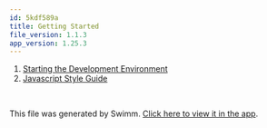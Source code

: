 ```yaml
---
id: 5kdf589a
title: Getting Started
file_version: 1.1.3
app_version: 1.25.3
---
```


<!-- Steps - Do not remove this comment -->
1. [Starting the Development Environment](starting-the-development-environment.10acpzln.sw.md)
2. [Javascript Style Guide](javascript-style-guide.0rloyz4p.sw.md)


<br/>

This file was generated by Swimm. [Click here to view it in the app](https://app.swimm.io/repos/Z2l0aHViJTNBJTNBc3dpbW0tZGVtbyUzQSUzQXNuZWxzb24tc2VhdHRsZQ==/playlists/5kdf589a).
